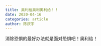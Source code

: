 ```yaml
---
title: 奥利给奥利奥利给！！
date: 2020-04-16
categories: article
author: 陈庆宇
---
```



消除恐惧的最好办法就是面对恐惧吧！奥利给！

<Vssue />


<!-- <CountUp  :endVal="2020" />

<<< @/docs/.vuepress/components/CountUp.vue -->